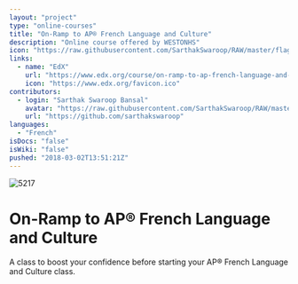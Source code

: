 ```yaml
---
layout: "project"
type: "online-courses"
title: "On-Ramp to AP® French Language and Culture"
description: "Online course offered by WESTONHS"
icon: "https://raw.githubusercontent.com/SarthakSwaroop/RAW/master/flag-round-250.png"
links: 
  - name: "EdX"
    url: "https://www.edx.org/course/on-ramp-to-ap-french-language-and-culture"
    icon: "https://www.edx.org/favicon.ico"
contributors: 
  - login: "Sarthak Swaroop Bansal"
    avatar: "https://raw.githubusercontent.com/SarthakSwaroop/RAW/master/mee.jpg"
    url: "https://github.com/sarthakswaroop"
languages: 
  - "French"
isDocs: "false"
isWiki: "false"
pushed: "2018-03-02T13:51:21Z"
---
```


![5217](https://raw.githubusercontent.com/SarthakSwaroop/RAW/master/apfrench.png)

# On-Ramp to AP® French Language and Culture

A class to boost your confidence before starting your AP® French Language and Culture class.
